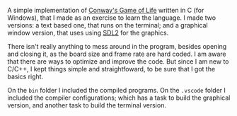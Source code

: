 A simple implementation of [Conway&#39;s Game of Life](https://en.wikipedia.org/wiki/Conway%27s_Game_of_Life) written in C (for Windows), that I made as an exercise to learn the language. I made two versions: a text based one, that runs on the terminal; and a graphical window version, that uses using [SDL2](https://www.libsdl.org/download-2.0.php) for the graphics.

There isn't really anything to mess around in the program, besides opening and closing it, as the board size and frame rate are hard coded.  I am aware that there are ways to optimize and improve the code. But since I am new to C/C++, I kept things simple and straightfoward, to be sure that I got the basics right.

On the `bin` folder I included the compiled programs. On the `.vscode` folder I included the compiler configurations; which has a task to build the graphical version, and another task to build the terminal version.
